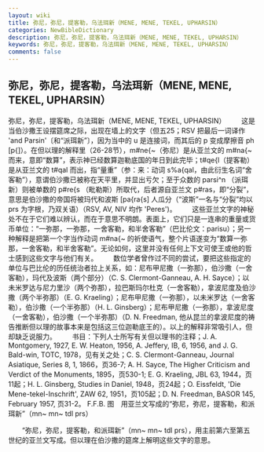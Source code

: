 ```yaml
---
layout: wiki
title: 弥尼，弥尼，提客勒，乌法珥新（MENE, MENE, TEKEL, UPHARSIN）
categories: NewBibleDictionary
description: 弥尼，弥尼，提客勒，乌法珥新（MENE, MENE, TEKEL, UPHARSIN）
keywords: 弥尼，弥尼，提客勒，乌法珥新（MENE, MENE, TEKEL, UPHARSIN）
comments: false
---
```


## 弥尼，弥尼，提客勒，乌法珥新（MENE, MENE, TEKEL, UPHARSIN）



弥尼，弥尼，提客勒，乌法珥新（MENE, MENE, TEKEL,
UPHARSIN）
　　这是当伯沙撒王设摆筵席之际，出现在墙上的文字（但五25；RSV 把最后一词译作 'and Parsin'〔和“派珥新”〕，因为当中的 u
是连接词，而其后的 p
变成摩擦音 ph
[p{]）。在但以理的解释里（26-28节），m#ne{~（弥尼）是从亚兰文的 m#na{~ 而来，意即“数算”，表示神已经数算迦勒底国的年日到此完毕；t#qe{l（提客勒）是从亚兰文的 t#qal 而出，指“量重”（参：来：动词 s%a{qal，由此衍生名词“舍客勒”），意谓伯沙撒已被称在天平里，并显出亏欠；至于众数的 parsi^n （派珥新）则被单数的 p#re{s （毗勒斯）所取代，后者源自亚兰文 p#ras，即“分裂”，意思是伯沙撒的帝国将被玛代和波斯 [pa{ra{s] 人瓜分（“波斯”一名与“分裂”均以 prs 为字根，乃双关语）（RSV, AV, NIV 均作 'Peres')。
　　这些亚兰文字的神秘处不在于它们难以辨认，而在于意思不明朗。表面上，它们只是一连串的重量或货币单位：“一弥那，一弥那，一舍客勒，和半舍客勒”（巴比伦文：parisu）；另一种解释是把第一个字当作动词 m#na{~ 的祈使语气，整个片语遂变为“数算一弥那，一舍客勒，和半舍客勒”。无论如何，这里并没有任何上下文可使王或他的哲士感到这些文字与他们有关。
　　数位学者曾作过不同的尝试，要把这些指定的单位与巴比伦的历任统治者拉上关系，如：尼布甲尼撒（一弥那），伯沙撒（一舍客勒），玛代及波斯（两个部分）（C. S. Clermont-Ganneau, A.
H. Sayce）；以未米罗达与尼力里沙（两个弥那），拉巴斯玛尔杜克（一舍客勒），拿波尼度及伯沙撒（两个半弥那）（E. G. Kraeling）；尼布甲尼撒（一弥那），以未米罗达（一舍客勒），伯沙撒（一个半弥那）（H. L. Ginsberg）；尼布甲尼撒（一弥那），拿波尼度（一舍客勒），伯沙撒（一个半弥那）（D. N. Freedman, 他从昆兰的拿波尼度的祷告推断但以理的故事本来是包括这三位迦勒底王的）。以上的解释非常吸引人，但却缺乏说服力。
　　书目：下列人士所写有关但以理书的注释；J. A. Montgomery, 1927, E.
W. Heaton, 1956, A. Jeffery, IB, 6,
1956, and J. G. Bald-win, TOTC, 1978，见有关之处；C. S. Clermont-Ganneau, Journal Asiatique, Series 8, 1, 1866，页36-7; A. H. Sayce, The Higher Criticism and Verdict of the
Monuments, 1895，页530-1; E. G. Kraeling, JBL 63, 1944，页11起；H. L. Ginsberg, Studies in Daniel, 1948，页24起；O. Eissfeldt, 'Die
Mene-tekel-Inschrift', ZAW 62, 1951，页105起；D. N. Freedman, BASOR 145, February 1957, 页31-2。
F.F.B.
图　用亚兰文写成的“弥尼，弥尼，提客勒，和派珥新”（mn~ mn~ tdl prs）

　　“弥尼，弥尼，提客勒，和派珥新”（mn~
mn~ tdl prs），用主前第六至第五世纪的亚兰文写成。但以理在伯沙撒的筵席上解明这些文字的意思。



